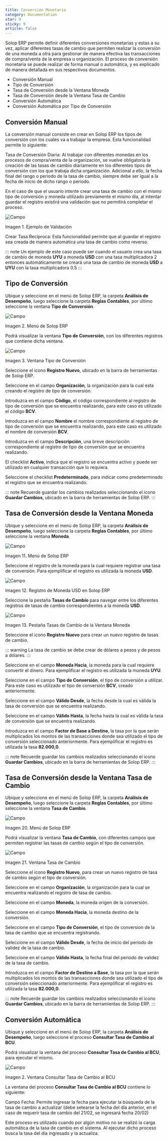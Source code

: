 ```yaml
---
title: Conversión Monetaria
category: Documentation
star: 9
sticky: 9
article: false
---
```


Solop ERP permite definir diferentes conversiones monetarias y estas a su vez, aplicar diferentes tasas de cambio que permiten realizar la conversión de una moneda a otra para gestionar de manera efectiva las transacciones de compra/venta de la empresa u organización. El proceso de conversión monetaria se puede realizar de forma manual o automática, y es explicado de manera detallada en sus respectivos documentos.

- Conversión Manual
- Tipo de Conversión
- Tasa de Conversión desde la Ventana Moneda
- Tasa de Conversión desde la Ventana Tasa de Cambio
- Conversión Automática
- Conversión Automática por Tipo de Conversión

## Conversión Manual

La conversión manual consiste en crear en Solop ERP los tipos de conversión con los cuales va a trabajar la empresa. Esta funcionalidad permite lo siguiente:

Tasa de Conversión Diaria: Al trabajar con diferentes monedas en los procesos de compra/venta de la organización, se vuelve obligatoría la creación de las tasas de cambio diariamente en los diferentes tipos de conversión con los que trabaja dicha organización. Adicional a ello, la fecha final del rango o periodo de la tasa de cambio, siempre debe ser igual a la fecha de inicio de dicho rango o periodo.

En el caso de que el usuario intente crear una tasa de cambio con el mismo tipo de conversión y moneda utilizado previamente el mismo día, al intentar guardar el registro existirá una validación que no permitirá completar el proceso.

![Campo](/assets/img/docs/accounting-management/acm-accounting-image997.png)

Imagen 1. Ejemplo de Validación

Crear Tasa Recíproca: Esta funcionalidad permite que al guardar el registro sea creada de manera automática una tasa de cambio como reverso.

::: note
Un ejemplo de este caso puede ser cuando el usuario crea una tasa de cambio de moneda **UYU** a moneda **USD** con una tasa multiplicadora 2 entonces automáticamente se creará una tasa de cambio de moneda **USD** a **UYU** con la tasa multiplicadora 0.5
:::

## Tipo de Conversión

Ubique y seleccione en el menú de Solop ERP, la carpeta **Análisis de Desempeño**, luego seleccione la carpeta **Reglas Contables**, por último seleccione la ventana **Tipo de Conversión**.

![Campo](/assets/img/docs/accounting-management/acm-accounting-image207.png)

Imagen 2. Menú de Solop ERP

Podrá visualizar la ventana **Tipo de Conversión**, con los diferentes registros que contiene dicha ventana.

![Campo](/assets/img/docs/accounting-management/acm-accounting-image208.png)

Imagen 3. Ventana Tipo de Conversión

Seleccione el icono **Registro Nuevo**, ubicado en la barra de herramientas de Solop ERP.

Seleccione en el campo **Organización**, la organización para la cual esta creando el registro de tipo de conversión.

Introduzca en el campo **Código**, el código correspondiente al registro de tipo de conversión que se encuentra realizando, para este caso es utilizado el código **BCV**.

Introduzca en el campo **Nombre** el nombre correspondiente al registro de tipo de conversión que se encuentra realizando, para este caso es utilizado el nombre de conversión **BCV**.

Introduzca en el campo **Descripción**, una breve descripción correspondiente al registro de tipo de conversión que se encuentra realizando.

El checklist **Activo**, indica que el registro se encuentra activo y puede ser utilizado en cualquier transacción que lo requiera.

Seleccione el checklist **Predeterminado**, para indicar como predeterminado el registro que se encuentra realizando.

::: note
Recuerde guardar los cambios realizados seleccionando el icono **Guardar Cambios**, ubicado en la barra de herramientas de Solop ERP.
:::

## Tasa de Conversión desde la Ventana Moneda

Ubique y seleccione en el menú de Solop ERP, la carpeta **Análisis de Desempeño**, luego seleccione la carpeta **Reglas Contables**, por último seleccione la ventana **Moneda**.

![Campo](/assets/img/docs/accounting-management/acm-accounting-image215.png)

Imagen 11. Menú de Solop ERP

Seleccione el registro de la moneda para la cual requiere registrar una tasa de conversión. Para ejemplificar el registro es utilizada la moneda **USD**.

![Campo](/assets/img/docs/accounting-management/acm-accounting-image216.png)

Imagen 12. Registro de Moneda USD en Solop ERP

Seleccione la pestaña **Tasas de Cambio** para navegar entre los diferentes registros de tasas de cambio correspondientes a la moneda **USD**.

![Campo](/assets/img/docs/accounting-management/acm-accounting-image217.png)

Imagen 13. Pestaña Tasas de Cambio de la Ventana Moneda

Seleccione el icono **Registro Nuevo** para crear un nuevo registro de tasas de cambio.

::: warning
La tasa de cambio se debe crear de dólares a pesos y de pesos a dólares.
:::

Seleccione en el campo **Moneda Hacia**, la moneda para la cual requiere convertir el dinero. Para ejemplificar el registro es utilizada la moneda **UYU**.

Seleccione en el campo **Tipo de Conversión**, el tipo de conversión a utilizar. Para este caso es utilizado el tipo de conversión **BCV**, creado anteriormente.

Seleccione en el campo **Válido Desde**, la fecha desde la cual es válida la tasa de conversión que se encuentra realizando.

Seleccione en el campo **Válido Hasta**, la fecha hasta la cual es válida la tasa de conversión que se encuentra realizando.

Introduzca en el campo **Factor de Base a Destino**, la tasa por la que serán multiplicados los montos de las transacciones donde sea utilizado el tipo de conversión seleccionado anteriormente. Para ejemplificar el registro es utilizada la tasa **82.000,0**.

::: note
Recuerde guardar los cambios realizados seleccionando el icono **Guardar Cambios**, ubicado en la barra de herramientas de Solop ERP.
:::

## Tasa de Conversión desde la Ventana Tasa de Cambio

Ubique y seleccione en el menú de Solop ERP, la carpeta **Análisis de Desempeño**, luego seleccione la carpeta **Reglas Contables**, por último seleccione la ventana **Tasa de Cambio**.

![Campo](/assets/img/docs/accounting-management/acm-accounting-image224.png)

Imagen 20. Menú de Solop ERP

Podrá visualizar la ventana **Tasa de Cambio**, con diferentes campos que permiten registrar las tasas de cambio según el tipo de conversión.

![Campo](/assets/img/docs/accounting-management/acm-accounting-image997.png)

Imagen 21. Ventana Tasa de Cambio

Seleccione el icono **Registro Nuevo**, para crear un nuevo registro de tasa de cambio según el tipo de conversión.

Seleccione en el campo **Organización**, la organización para la cual se encuentra realizando el registro de tasa de cambio.

Seleccione en el campo **Moneda**, la moneda origen de la conversión.

Seleccione en el campo **Moneda Hacia**, la moneda destino de la conversión.

Seleccione en el campo **Tipo de Conversión**, el tipo de conversion de la tasa de cambio que se encuentra registrando.

Seleccione en el campo **Válido Desde**, la fecha de inicio del periodo de validez de la tasa de cambio.

Seleccione en el campo **Válido Hasta**, la fecha final del periodo de validez de la tasa de cambio.

Introduzca en el campo **Factor de Destino a Base**, la tasa por la que serán multiplicados los montos de las transacciones donde sea utilizado el tipo de conversión seleccionado anteriormente. Para ejemplificar el registro es utilizada la tasa **82.000,0**.

::: note
Recuerde guardar los cambios realizados seleccionando el icono **Guardar Cambios**, ubicado en la barra de herramientas de Solop ERP.
:::

## Conversión Automática

Ubique y seleccione en el menú de Solop ERP, la carpeta **Análisis de Desempeño**, luego seleccione el proceso **Consultar Tasa de Cambio al BCU**.

Podrá visualizar la ventana del proceso **Consultar Tasa de Cambio al BCU**, para ejecutar el mismo.

![Campo](/assets/img/docs/accounting-management/acm-accounting-image234.png)

Imagen 2. Ventana Consultar Tasa de Cambio al BCU

La ventana del proceso **Consultar Tasa de Cambio al BCU** contiene lo siguiente:

Campo Fecha: Permite ingresar la fecha para ejecutar la búsqueda de la tasa de cambio a actualizar (debe setearse la fecha del día anterior, en el caso de requerir tasa de cambio del 21/02, se ingresará fecha 20/02)

Este proceso es utilizado cuando por algún motivo no se realizó la carga automática de la tasa de cambio en el sistema. Al ejecutar dicho proceso busca la tasa del día ingresado y la actualiza.